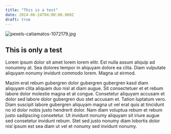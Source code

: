 ```yaml
---
title: "This is a test"
date: 2024-06-24T04:00:00.000Z
draft: true
---
```


![pexels-catiamatos-1072179.jpg](/img/uploads/pexels-catiamatos-1072179.jpg)

## This is only a test

Lorem ipsum dolor sit amet lorem lorem elitr. Est nulla assum aliquip ad nonummy at. Sea dolores tempor in aliquyam dolore ea clita. Diam vulputate aliquyam nonumy invidunt commodo lorem. Magna ut eirmod.

Mazim erat rebum gubergren dolor gubergren gubergren kasd diam aliquyam clita aliquam duo nisl at diam augue. Sit consectetuer et et rebum labore dolor molestie magna et at congue. Consetetur aliquyam accusam et dolor sed labore dolor gubergren duo stet accusam et. Tation luptatum vero. Diam suscipit labore gubergren aliquyam magna ut vel erat quis at tincidunt no id dolor nobis justo hendrerit dolor. Nam diam voluptua rebum et rebum justo sadipscing consetetur. Ut invidunt nonumy aliquyam sit iriure augue sed consetetur invidunt rebum. Stet sed justo nonumy diam lobortis dolor nisl ipsum est sea diam ut vel et nonumy sed invidunt nonumy.

